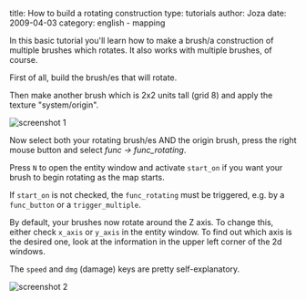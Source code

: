 title: How to build a rotating construction
type: tutorials
author: Joza
date: 2009-04-03
category: english - mapping

In this basic tutorial you'll learn how to make a brush/a construction of multiple brushes which rotates. 
It also works with multiple brushes, of course.

First of all, build the brush/es that will rotate. 

Then make another brush which is 2x2 units tall (grid 8) and apply the texture "system/origin".

![screenshot 1](http://joza.jo.funpic.de/images/rot_screen1.jpg)

Now select both your rotating brush/es AND the origin brush, press the right mouse button and select *func -> func_rotating*.

Press `N` to open the entity window and activate `start_on` if you want your brush to begin rotating as the map starts.

If `start_on` is not checked, the `func_rotating` must be triggered, e.g. by a `func_button` or a `trigger_multiple`.

By default, your brushes now rotate around the Z axis. To change this, either check `x_axis` or `y_axis` in the entity window. To find out which axis is the desired one, look at the information in the upper left corner of the 2d windows.

The `speed` and `dmg` (damage) keys are pretty self-explanatory.

![screenshot 2](http://joza.jo.funpic.de/images/rot_screen2.jpg)